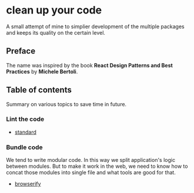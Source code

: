 # clean up your code
A small attempt of mine to simplier development of the multiple packages and keeps its quality on the certain level.


## Preface
The name was inspired by the book **React Design Patterns and Best Practices** by **Michele Bertoli**.


## Table of contents
Summary on various topics to save time in future.

### Lint the code
- [standard](https://github.com/standard/standard)

### Bundle code
We tend to write modular code. In this way we split application's logic between modules. But to make it work in the web, we need to know how to concat those modules into single file and what tools are good for that.
- [browserify](docs/browserify.md)
